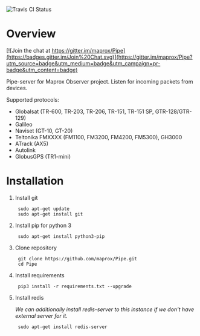 ![Travis CI Status](https://travis-ci.org/maprox/Pipe.svg?branch=master)

Overview
========

[![Join the chat at https://gitter.im/maprox/Pipe](https://badges.gitter.im/Join%20Chat.svg)](https://gitter.im/maprox/Pipe?utm_source=badge&utm_medium=badge&utm_campaign=pr-badge&utm_content=badge)

Pipe-server for Maprox Observer project.
Listen for incoming packets from devices.

Supported protocols:

* Globalsat (TR-600, TR-203, TR-206, TR-151, TR-151 SP, GTR-128/GTR-129)
* Galileo
* Naviset (GT-10, GT-20)
* Teltonika FMXXXX (FM1100, FM3200, FM4200, FM5300), GH3000
* ATrack (AX5)
* Autolink
* GlobusGPS (TR1-mini)

Installation
============

1. Install git

        sudo apt-get update
        sudo apt-get install git

2. Install pip for python 3

        sudo apt-get install python3-pip

3. Clone repository

        git clone https://github.com/maprox/Pipe.git
        cd Pipe

4. Install requirements

        pip3 install -r requirements.txt --upgrade

5. Install redis

    _We can additionally install redis-server to this instance if we don't have
    external server for it._

        sudo apt-get install redis-server

